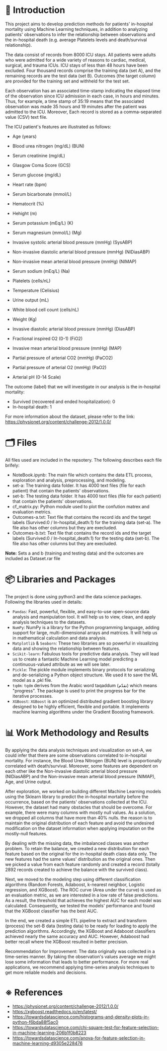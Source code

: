 
# &#128199; Introduction

This project aims to develop prediction methods for patients' in-hospital mortality using Machine Learning techniques, in addition to analyzing patients' observations to infer the relationship between observations and the in-hospital death (e.g. average Platelets levels and death/survival relationship). 

The data consist of records from 8000 ICU stays. All patients were adults who were admitted for a wide variety of reasons to cardiac, medical, surgical, and trauma ICUs. ICU stays of less than 48 hours have been excluded.
Four thousand records comprise the training data (set A), and the remaining records are the test data (set B). Outcomes (the target column) are provided for the training set and withheld for the test set.

Each observation has an associated time-stamp indicating the elapsed time of the observation since ICU admission in each case, in hours and minutes. Thus, for example, a time stamp of 35:19 means that the associated observation was made 35 hours and 19 minutes after the patient was admitted to the ICU. Moreover, Each record is stored as a comma-separated value (CSV) text file.

The ICU patient's features are illustrated as follows:
- Age (years)

- Blood urea nitrogen (mg/dL) (BUN)

- Serum creatinine (mg/dL)

- Glasgow Coma Score (GCS) 

- Serum glucose (mg/dL) 

- Heart rate (bpm)

- Serum bicarbonate (mmol/L) 

- Hematocrit (%)

- Hehight (m)

- Serum potassium (mEq/L) (K)

- Serum magnesium (mmol/L) (Mg)

- Invasive systolic arterial blood pressure (mmHg) (SysABP) 

- Non-invasive diastolic arterial blood pressure (mmHg) (NIDiasABP)

- Non-invasive mean arterial blood pressure (mmHg) (NIMAP)

- Serum sodium (mEq/L) (Na)

- Platelets (cells/nL)

- Temperature (Celisius)

- Urine output (mL)

- White blood cell count (cells/nL)

- Weight (Kg)

- Invasive diastolic arterial blood pressure (mmHg) (DiasABP)

- Fractional inspired O2 (0-1) (FiO2)

- Invasive mean arterial blood pressure (mmHg) (MAP)

- Partial pressure of arterial CO2 (mmHg) (PaCO2)

- Partial pressure of arterial O2 (mmHg) (PaO2)

- Arterial pH (0-14 Scale)

The outcome (label) that we will investigate in our analysis is the in-hospital mortality: 
- Survived (recovered and ended hospitalization): 0  
- In-hospital death: 1


For more information about the dataset, please refer to the link: https://physionet.org/content/challenge-2012/1.0.0/

# &#128450; Files

All files used are included in the repsotery. The following describes each file brifely:

- NoteBook.ipynb: The main file which contains the data ETL process, exploration and analysis, preprocessing, and modeling.
- set-a: The training data folder. It has 4000 text files (file for each patient) that contain the patients' observations.
- set-b: The testing data folder. It has 4000 text files (file for each patient) that contain the patients' observations.
- cf_matrix.py: Python module used to plot the confution matrex and evaluation metrics.
- Outcomes-a.txt: Text file that contains the record ids and the target labels (Survived:0 / In-hospital_death:1) for the training data (set-a). The file also has other columns but they are execluded.
- Outcomes-b.txt: Text file that contains the record ids and the target labels (Survived:0 / In-hospital_death:1) for the testing data (set-b). The file also has other columns but they are execluded.

**Note:** Sets a and b (training and testing data) and the outcomes are included as Dataset.rar file 
# &#128230; Libraries and Packages

The project is done using python3 and the data science packages. Following the libraries used in details:

 - `Pandas`: Fast, powerful, flexible, and easy-to-use open-source data analysis and manipulation tool. It will help us to view, clean, and apply analysis techniques to the datasets.
- `NumPy`: NumPy is a library for the Python programming language, adding support for large, multi-dimensional arrays and matrices. It will help us in mathematical calculation and data analysis.
- `Matplotlib` & `Seaborn`: These two libraries are so powerful in visualizing data and showing the relationship between features.
- `Scikit-learn`: Fabulous tools for predictive data analysis. They will lead us to create a fantastic Machine Learning model predicting a continuous-valued attribute as we will see later.
- `Pickle`: The pickle module implements binary protocols for serializing and de-serializing a Python object structure. We used it to save the ML model as a .pkl file.
- `tqdm`: `tqdm` derives from the Arabic word taqaddum (تقدّم) which means "progress". The package is used to print the progress bar for the iterative processes.
- `XGBoost`: `XGBoost` is an optimized distributed gradient boosting library designed to be highly efficient, flexible and portable. It implements machine learning algorithms under the Gradient Boosting framework.

# &#128202; Work Methodology and Results 

By applying the data analysis techniques and visualization on set-A, we could infer that there are some observations correlated to in-hospital mortality. For instance, the Blood Urea Nitrogen (BUN) level is proportionally correlated with death/survival. Moreover, some features are dependent on each other like the Non-invasive diastolic arterial blood pressure (NIDiasABP) and the Non-invasive mean arterial blood pressure (NIMAP), Age, and Urine output.

After exploration, we worked on building different Machine Learning models using the Sklearn library to predict the in-hospital mortality before the occurrence, based on the patients' observations collected at the ICU. However, the dataset had many obstacles that should be overcome. For example, there were many columns with mostly null values. As a solution, we dropped all columns that have more than 40% nulls. the reason is to maintain the original distribution of each feature and avoid the undesired modification on the dataset information when applying imputation on the mostly-null features.

By dealing with the missing data, the imbalanced classes was another problem. To retain the balance, we created a new distribution for each feature based on the original for the in-hospital death class data only. The new features had the same values' distribution as the original ones. Then we picked a value from each feature randomly and created a record (totally 2892 records created to achieve the balance with the survived class).

Next, we moved to the modeling step using different classification algorithms (Random Forests, Adaboost, k-nearest neighbor, Logistic regression, and XGBoost). The ROC curve (Area under the curve) is used as an evaluation metric, as we are interested in a low rate of false predictions. As a result, the threshold that achieves the highest AUC for each model was calculated. Consequently, we tested the models' performance and found that the XGBoost classifier has the best AUC.

In the end, we created a simple ETL pipeline to extract and transform (process) the set-B data (testing data) to be ready for loading to apply the prediction algorithms. Accordingly, the XGBoost and Adaboost classifiers achieved nearly the same accuracy and AUC. However, Adaboost had better recall where the XGBoost resulted in better precision.

Recommendation for Improvement: The data originally was collected in a time-series manner. By taking the observation's values average we might lose some information that leads to better performance. For more real applications, we recommend applying time-series analysis techniques to get more reliable models and decisions.

# &#8251; References

- https://physionet.org/content/challenge-2012/1.0.0/
- https://xgboost.readthedocs.io/en/latest/
- https://towardsdatascience.com/histograms-and-density-plots-in-python-f6bda88f5ac0
- https://towardsdatascience.com/chi-square-test-for-feature-selection-in-machine-learning-206b1f0b8223
- https://towardsdatascience.com/anova-for-feature-selection-in-machine-learning-d9305e228476



